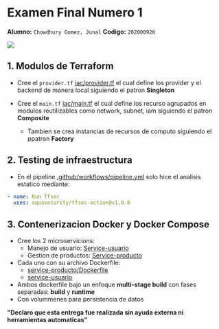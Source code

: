 # **Examen Final Numero 1**
**Alumno:** `Chowdhury Gomez, Junal`
**Codigo:** `20200092K`

![](https://github.com/JunalChowdhuryG/Examen-Final-Chowdhury/actions/workflows/pipeline.yml/badge.svg)

## **1. Modulos de Terraform**

* Cree el  `provider.tf` [iac/provider.tf](iac/provider.tf) el cual define los provider y el backend de manera local siguiendo el patron **Singleton**

* Cree el `main.tf` [iac/main.tf](iac/main.tf) el cual define los recurso agrupados en modulos reutilizables como network, subnet, iam siguiendo el patron **Composite**
    - Tambien se crea instancias de recursos de computo siguiendo el ppatron **Factory**

## **2. Testing de infraestructura**
* En el pipeline [.github/workflows/pipeline.yml](.github/workflows/pipeline.yml) solo hice el analisis estatico mediante:

```yml
- name: Run Tfsec
  uses: aquasecurity/tfsec-action@v1.0.0
```

## **3. Contenerizacion Docker y Docker Compose**
* Cree los 2 microservicions:
    - Manejo de usuario: [Service-usuario](service-usuario/)
    - Gestion de productos: [Service-producto](service-producto/)
* Cada uno con su archivo Dockerfile:
    - [service-producto/Dockerfile](service-producto/Dockerfile)
    - [service-usuario](service-usuario/Dockerfile)
* Ambos dockerfile bajo un enfoque **multi-stage build** con fases separadas:
**build** y **runtime**
* Con volummenes para persistencia de datos


**"Declaro que esta entrega fue realizada sin ayuda externa ni herramientas automaticas"**

